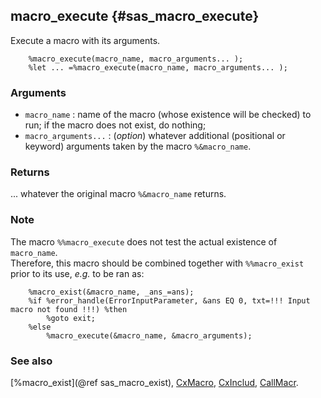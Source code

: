 ## macro_execute {#sas_macro_execute}
Execute a macro with its arguments.

~~~sas
	%macro_execute(macro_name, macro_arguments... );
	%let ... =%macro_execute(macro_name, macro_arguments... );
~~~

### Arguments
* `macro_name` : name of the macro (whose existence will be checked) to run; if the macro does 
	not exist, do nothing;
* `macro_arguments...` : (_option_) whatever additional (positional or keyword) arguments taken 
	by the macro `%&macro_name`.

### Returns
... whatever the original macro `%&macro_name` returns.

### Note
The macro `%%macro_execute` does not test the actual existence of `macro_name`. 	
Therefore, this macro should be combined together with `%%macro_exist` prior to its use, _e.g._
to be ran as:

~~~sas
 	%macro_exist(&macro_name, _ans_=ans);
	%if %error_handle(ErrorInputParameter, &ans EQ 0, txt=!!! Input macro not found !!!) %then
		%goto exit;
	%else
		%macro_execute(&macro_name, &macro_arguments);
~~~

### See also
[%macro_exist](@ref sas_macro_exist), 
[CxMacro](http://www.sascommunity.org/wiki/Routine_CxMacro),
[CxInclud](http://www.sascommunity.org/wiki/Routine_CxInclude),
[CallMacr](http://www.sascommunity.org/wiki/Macro_CallMacr).
